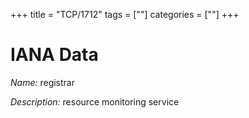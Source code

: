 +++
title = "TCP/1712"
tags = [""]
categories = [""]
+++

# IANA Data

_Name:_ registrar

_Description:_ resource monitoring service

